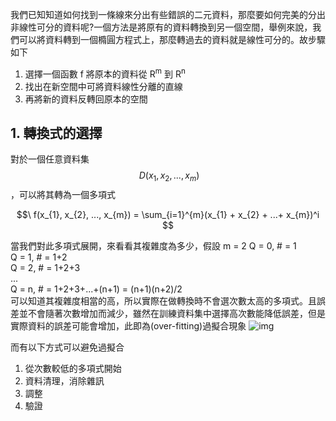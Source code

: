 我們已知知道如何找到一條線來分出有些錯誤的二元資料，那麼要如何完美的分出非線性可分的資料呢?一個方法是將原有的資料轉換到另一個空間，舉例來說，我們可以將資料轉到一個橢圓方程式上，那麼轉過去的資料就是線性可分的。故步驟如下
1. 選擇一個函數 f 將原本的資料從 R<sup>m</sup> 到 R<sup>n</sup>
2. 找出在新空間中可將資料線性分離的直線
3. 再將新的資料反轉回原本的空間

## 1. 轉換式的選擇
對於一個任意資料集 $$\ D(x_{1}, x_{2}, ..., x_{m}) $$，可以將其轉為一個多項式 

$$\ f(x_{1}, x_{2}, ..., x_{m}) = \sum_{i=1}^{m}(x_{1} + x_{2} + ...+ x_{m})^i $$

當我們對此多項式展開，來看看其複雜度為多少，假設 m = 2
Q = 0, # = 1\
Q = 1, # = 1+2\
Q = 2, # = 1+2+3\
...\
Q = n, # = 1+2+3+...+(n+1) = (n+1)(n+2)/2\
可以知道其複雜度相當的高，所以實際在做轉換時不會選次數太高的多項式。且誤差並不會隨著次數增加而減少，雖然在訓練資料集中選擇高次數能降低誤差，但是實際資料的誤差可能會增加，此即為(over-fitting)過擬合現象
![img](https://upload.wikimedia.org/wikipedia/commons/thumb/1/19/Overfitting.svg/450px-Overfitting.svg.png)

而有以下方式可以避免過擬合
1. 從次數較低的多項式開始
2. 資料清理，消除雜訊
3. 調整
4. 驗證
